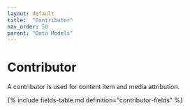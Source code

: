 ```yaml
---
layout: default
title:  "Contributor"
nav_order: 50
parent: "Data Models"
---
```


# Contributor

A contributor is used for content item and media attribution.

{% include fields-table.md definition="contributor-fields" %}
